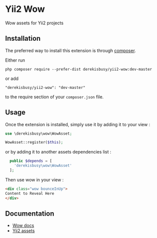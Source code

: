 Yii2 Wow
==============
Wow assets for Yii2 projects

Installation
------------

The preferred way to install this extension is through [composer](http://getcomposer.org/download/).

Either run

```
php composer require --prefer-dist derekisbusy/yii2-wow:dev-master
```

or add

```
"derekisbusy/yii2-wow": "dev-master"
```

to the require section of your `composer.json` file.


Usage
-----

Once the extension is installed, simply use it by adding it to your view  :

```php
use \derekisbusy\wow\WowAsset;

WowAsset::register($this);
```

or by adding it to another assets dependencies list :

```php
  public $depends = [
    'derekisbusy\wow\WowAsset'
  ];
```

Then use wow in your view :

```html
<div class="wow bounceInUp">
Content to Reveal Here
</div>
```

Documentation
-------------

 * [Wow docs](https://www.delac.io/wow/docs)
 * [Yii2 assets](https://www.yiiframework.com/doc/guide/2.0/en/structure-assets)
